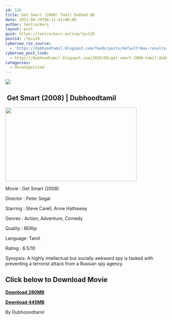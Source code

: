 ```yaml
---
id: 126
title: Get Smart (2008) Tamil Dubbed HD
date: 2021-08-29T06:11:41+00:00
author: tentrockers
layout: post
guid: https://tentrockers.online/?p=126
postid: /?p=126
cyberseo_rss_source:
  - 'https://dubhoodtamil.blogspot.com/feeds/posts/default?max-results=150&start-index=151'
cyberseo_post_link:
  - https://dubhoodtamil.blogspot.com/2020/08/get-smart-2008-tamil-dubbed-hd.html
categories:
  - Uncategorized
---
```

<div class="media_block">
  <img src="https://1.bp.blogspot.com/-gM_xmGPjnM8/XzdvoacWQrI/AAAAAAAACAQ/Aybhez8y68osV7k43wCowrvNT0EZE3tyACNcBGAsYHQ/s72-w410-h230-c/Get%2BSmart%2B%25282008%2529.jpg" class="media_thumbnail" />
</div>

## &nbsp;Get Smart (2008) | Dubhoodtamil

<div class="separator">
  <a href="https://1.bp.blogspot.com/-gM_xmGPjnM8/XzdvoacWQrI/AAAAAAAACAQ/Aybhez8y68osV7k43wCowrvNT0EZE3tyACNcBGAsYHQ/s1000/Get%2BSmart%2B%25282008%2529.jpg" imageanchor="1"><img loading="lazy" border="0" data-original-height="562" data-original-width="1000" height="230" src="https://1.bp.blogspot.com/-gM_xmGPjnM8/XzdvoacWQrI/AAAAAAAACAQ/Aybhez8y68osV7k43wCowrvNT0EZE3tyACNcBGAsYHQ/w410-h230/Get%2BSmart%2B%25282008%2529.jpg" width="410" /></a>
</div>

Movie	<span></span>:	<span></span>Get Smart (2008)

Director	<span></span>:	<span></span>Peter Segal

Starring	<span></span>:	<span></span>Steve Carell, Anne Hathaway

Genres	<span></span>:	<span></span>Action, Adventure, Comedy

Quality	<span></span>:	<span></span>BDRip

Language:	<span></span>Tamil

Rating	<span></span>:	<span></span>6.5/10

Synopsis: A highly intellectual but socially awkward spy is tasked with preventing a terrorist attack from a Russian spy agency.

## **<span>Click below to Download Movie</span>**

**<span><a href="https://oncehelp.com/get-smart-1" target="_blank" rel="noopener">Download 280MB</a></span>**

**<span><a href="https://oncehelp.com/get-smart-2" target="_blank" rel="noopener">Download 445MB</a></span>**

By Dubhooodtamil